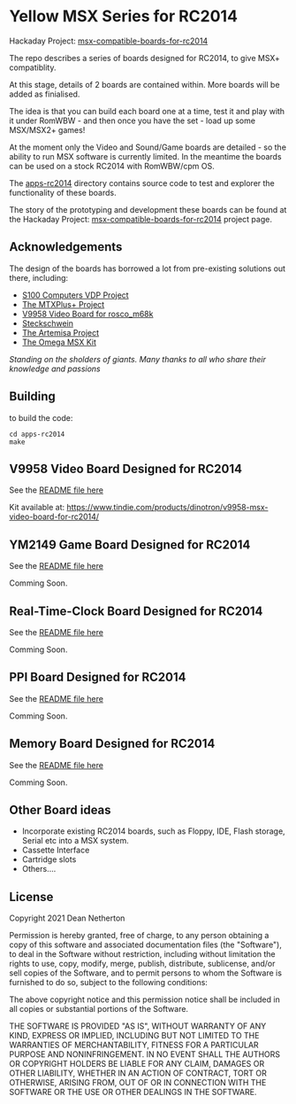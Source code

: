 # Yellow MSX Series for RC2014

Hackaday Project: [msx-compatible-boards-for-rc2014](https://hackaday.io/project/175574-msx-compatible-boards-for-rc2014)

The repo describes a series of boards designed for RC2014, to give MSX+ compatiblity.

At this stage, details of 2 boards are contained within.  More boards will be added as finialised.

The idea is that you can build each board one at a time, test it and play with it under RomWBW - and then once you have the set - load up some MSX/MSX2+ games!

At the moment only the Video and Sound/Game boards are detailed - so the ability to run MSX software is currently limited.  In the meantime the boards can be used on a stock RC2014 with RomWBW/cpm OS.

The [apps-rc2014](./apps-rc2014) directory contains source code to test and explorer the functionality of these boards.

The story of the prototyping and development these boards can be found at the Hackaday Project: [msx-compatible-boards-for-rc2014](https://hackaday.io/project/175574-msx-compatible-boards-for-rc2014) project page.

## Acknowledgements

The design of the boards has borrowed a lot from pre-existing solutions out there, including:

* [S100 Computers VDP Project](http://www.s100computers.com/My%20System%20Pages/VDP%20Video%20Board/VDP%20Board.htm)
* [The MTXPlus+ Project](http://primrosebank.net/computers/mtx/projects/mtxplus/video/mtxplus_vdp_design.htm)
* [V9958 Video Board for rosco_m68k](https://github.com/rosco-m68k/hardware-projects/tree/master/video9958)
* [Steckschwein](https://steckschwein.de/hardware/v9958-video-board/)
* [The Artemisa Project](https://github.com/apoloval/artemisa)
* [The Omega MSX Kit](https://github.com/skiselev/omega)

*Standing on the sholders of giants.  Many thanks to all who share their knowledge and passions*

## Building

to build the code:

```
cd apps-rc2014
make
```

## V9958 Video Board Designed for RC2014

See the [README file here](./video/README.md)

Kit available at: https://www.tindie.com/products/dinotron/v9958-msx-video-board-for-rc2014/

## YM2149 Game Board Designed for RC2014

See the [README file here](./game/README.md)

Comming Soon.

## Real-Time-Clock Board Designed for RC2014

See the [README file here](./rtc/README.md)

Comming Soon.

## PPI Board Designed for RC2014

See the [README file here](./ppi/README.md)

Comming Soon.

## Memory Board Designed for RC2014

See the [README file here](./memory/README.md)

Comming Soon.

## Other Board ideas

* Incorporate existing RC2014 boards, such as Floppy, IDE, Flash storage, Serial etc into a MSX system.
* Cassette Interface
* Cartridge slots
* Others....

## License
Copyright 2021 Dean Netherton

Permission is hereby granted, free of charge, to any person obtaining a copy of this software and associated documentation files (the "Software"), to deal in the Software without restriction, including without limitation the rights to use, copy, modify, merge, publish, distribute, sublicense, and/or sell copies of the Software, and to permit persons to whom the Software is furnished to do so, subject to the following conditions:

The above copyright notice and this permission notice shall be included in all copies or substantial portions of the Software.

THE SOFTWARE IS PROVIDED "AS IS", WITHOUT WARRANTY OF ANY KIND, EXPRESS OR IMPLIED, INCLUDING BUT NOT LIMITED TO THE WARRANTIES OF MERCHANTABILITY, FITNESS FOR A PARTICULAR PURPOSE AND NONINFRINGEMENT. IN NO EVENT SHALL THE AUTHORS OR COPYRIGHT HOLDERS BE LIABLE FOR ANY CLAIM, DAMAGES OR OTHER LIABILITY, WHETHER IN AN ACTION OF CONTRACT, TORT OR OTHERWISE, ARISING FROM, OUT OF OR IN CONNECTION WITH THE SOFTWARE OR THE USE OR OTHER DEALINGS IN THE SOFTWARE.

